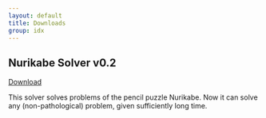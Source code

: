 ```yaml
---
layout: default
title: Downloads
group: idx
---
```


## Nurikabe Solver v0.2
[Download](nurikabe_v0.2.zip)

This solver solves problems of the pencil puzzle Nurikabe.
Now it can solve any (non-pathological) problem, given sufficiently long time.
